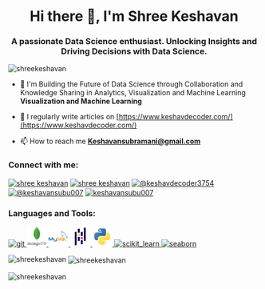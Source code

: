 <h1 align="center">Hi there 👋, I'm Shree Keshavan</h1>
<h3 align="center">A passionate Data Science enthusiast. Unlocking Insights and Driving Decisions with Data Science.</h3>

<p align="left"> <img src="https://komarev.com/ghpvc/?username=shreekeshavan&label=Profile%20views&color=0e75b6&style=flat" alt="shreekeshavan" /> </p>

- 👯 I'm Building the Future of Data Science through Collaboration and Knowledge Sharing in Analytics, Visualization and Machine Learning **Visualization and Machine Learning**

- 📝 I regularly write articles on [https://www.keshavdecoder.com/](https://www.keshavdecoder.com/)

- 📫 How to reach me **Keshavansubramani@gmail.com**

<h3 align="left">Connect with me:</h3>
<p align="left">
<a href="https://linkedin.com/in/shree keshavan" target="blank"><img align="center" src="https://raw.githubusercontent.com/rahuldkjain/github-profile-readme-generator/master/src/images/icons/Social/linked-in-alt.svg" alt="shree keshavan" height="30" width="40" /></a>
<a href="https://kaggle.com/shree keshavan" target="blank"><img align="center" src="https://raw.githubusercontent.com/rahuldkjain/github-profile-readme-generator/master/src/images/icons/Social/kaggle.svg" alt="shree keshavan" height="30" width="40" /></a>
<a href="https://www.youtube.com/c/@keshavdecoder3754" target="blank"><img align="center" src="https://raw.githubusercontent.com/rahuldkjain/github-profile-readme-generator/master/src/images/icons/Social/youtube.svg" alt="@keshavdecoder3754" height="30" width="40" /></a>
<a href="https://www.hackerrank.com/@keshavansubu007" target="blank"><img align="center" src="https://raw.githubusercontent.com/rahuldkjain/github-profile-readme-generator/master/src/images/icons/Social/hackerrank.svg" alt="@keshavansubu007" height="30" width="40" /></a>
<a href="https://www.leetcode.com/keshavansubu007" target="blank"><img align="center" src="https://raw.githubusercontent.com/rahuldkjain/github-profile-readme-generator/master/src/images/icons/Social/leet-code.svg" alt="keshavansubu007" height="30" width="40" /></a>
</p>

<h3 align="left">Languages and Tools:</h3>
<p align="left"> <a href="https://git-scm.com/" target="_blank" rel="noreferrer"> <img src="https://www.vectorlogo.zone/logos/git-scm/git-scm-icon.svg" alt="git" width="40" height="40"/> </a> <a href="https://www.mongodb.com/" target="_blank" rel="noreferrer"> <img src="https://raw.githubusercontent.com/devicons/devicon/master/icons/mongodb/mongodb-original-wordmark.svg" alt="mongodb" width="40" height="40"/> </a> <a href="https://www.mysql.com/" target="_blank" rel="noreferrer"> <img src="https://raw.githubusercontent.com/devicons/devicon/master/icons/mysql/mysql-original-wordmark.svg" alt="mysql" width="40" height="40"/> </a> <a href="https://pandas.pydata.org/" target="_blank" rel="noreferrer"> <img src="https://raw.githubusercontent.com/devicons/devicon/2ae2a900d2f041da66e950e4d48052658d850630/icons/pandas/pandas-original.svg" alt="pandas" width="40" height="40"/> </a> <a href="https://www.python.org" target="_blank" rel="noreferrer"> <img src="https://raw.githubusercontent.com/devicons/devicon/master/icons/python/python-original.svg" alt="python" width="40" height="40"/> </a> <a href="https://scikit-learn.org/" target="_blank" rel="noreferrer"> <img src="https://upload.wikimedia.org/wikipedia/commons/0/05/Scikit_learn_logo_small.svg" alt="scikit_learn" width="40" height="40"/> </a> <a href="https://seaborn.pydata.org/" target="_blank" rel="noreferrer"> <img src="https://seaborn.pydata.org/_images/logo-mark-lightbg.svg" alt="seaborn" width="40" height="40"/> </a> </p>

<p><img align="left" src="https://github-readme-stats.vercel.app/api/top-langs?username=shreekeshavan&show_icons=true&locale=en&layout=compact" alt="shreekeshavan" /></p>

<p>&nbsp;<img align="center" src="https://github-readme-stats.vercel.app/api?username=shreekeshavan&show_icons=true&locale=en" alt="shreekeshavan" /></p>

<p><img align="center" src="https://github-readme-streak-stats.herokuapp.com/?user=shreekeshavan&" alt="shreekeshavan" /></p>
